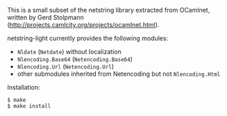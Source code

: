 This is a small subset of the netstring library extracted from
OCamlnet, written by Gerd Stolpmann
(http://projects.camlcity.org/projects/ocamlnet.html).

netstring-light currently provides the following modules:
* `Nldate` (`Netdate`) without localization
* `Nlencoding.Base64` (`Netencoding.Base64`)
* `Nlencoding.Url` (`Netencoding.Url`)
* other submodules inherited from Netencoding but not `Nlencoding.Html`

Installation:

```
$ make
$ make install
```
